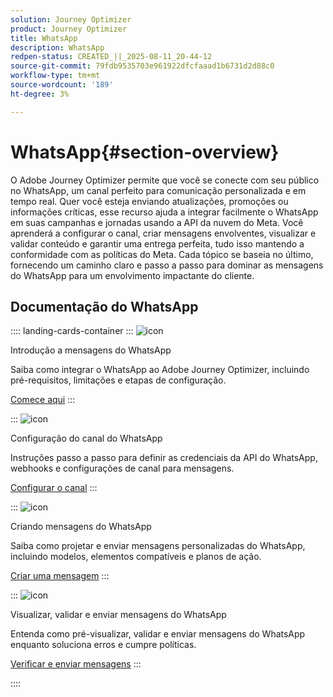 ```yaml
---
solution: Journey Optimizer
product: Journey Optimizer
title: WhatsApp
description: WhatsApp
redpen-status: CREATED_||_2025-08-11_20-44-12
source-git-commit: 79fdb9535703e961922dfcfaaad1b6731d2d88c0
workflow-type: tm+mt
source-wordcount: '189'
ht-degree: 3%

---
```



# WhatsApp{#section-overview}

O Adobe Journey Optimizer permite que você se conecte com seu público no WhatsApp, um canal perfeito para comunicação personalizada e em tempo real. Quer você esteja enviando atualizações, promoções ou informações críticas, esse recurso ajuda a integrar facilmente o WhatsApp em suas campanhas e jornadas usando a API da nuvem do Meta. Você aprenderá a configurar o canal, criar mensagens envolventes, visualizar e validar conteúdo e garantir uma entrega perfeita, tudo isso mantendo a conformidade com as políticas do Meta. Cada tópico se baseia no último, fornecendo um caminho claro e passo a passo para dominar as mensagens do WhatsApp para um envolvimento impactante do cliente.

## Documentação do WhatsApp

:::: landing-cards-container
:::
![icon](https://cdn.experienceleague.adobe.com/icons/circle-play.svg)

Introdução a mensagens do WhatsApp

Saiba como integrar o WhatsApp ao Adobe Journey Optimizer, incluindo pré-requisitos, limitações e etapas de configuração.

[Comece aqui](../using/whatsapp/get-started-whatsapp.md)
:::

:::
![icon](https://cdn.experienceleague.adobe.com/icons/gear.svg)

Configuração do canal do WhatsApp

Instruções passo a passo para definir as credenciais da API do WhatsApp, webhooks e configurações de canal para mensagens.

[Configurar o canal](../using/whatsapp/whatsapp-configuration.md)
:::

:::
![icon](https://cdn.experienceleague.adobe.com/icons/list-check.svg)

Criando mensagens do WhatsApp

Saiba como projetar e enviar mensagens personalizadas do WhatsApp, incluindo modelos, elementos compatíveis e planos de ação.

[Criar uma mensagem](../using/whatsapp/create-whatsapp.md)
:::

:::
![icon](https://cdn.experienceleague.adobe.com/icons/check-circle.svg)

Visualizar, validar e enviar mensagens do WhatsApp

Entenda como pré-visualizar, validar e enviar mensagens do WhatsApp enquanto soluciona erros e cumpre políticas.

[Verificar e enviar mensagens](../using/whatsapp/send-whatsapp.md)
:::

::::
